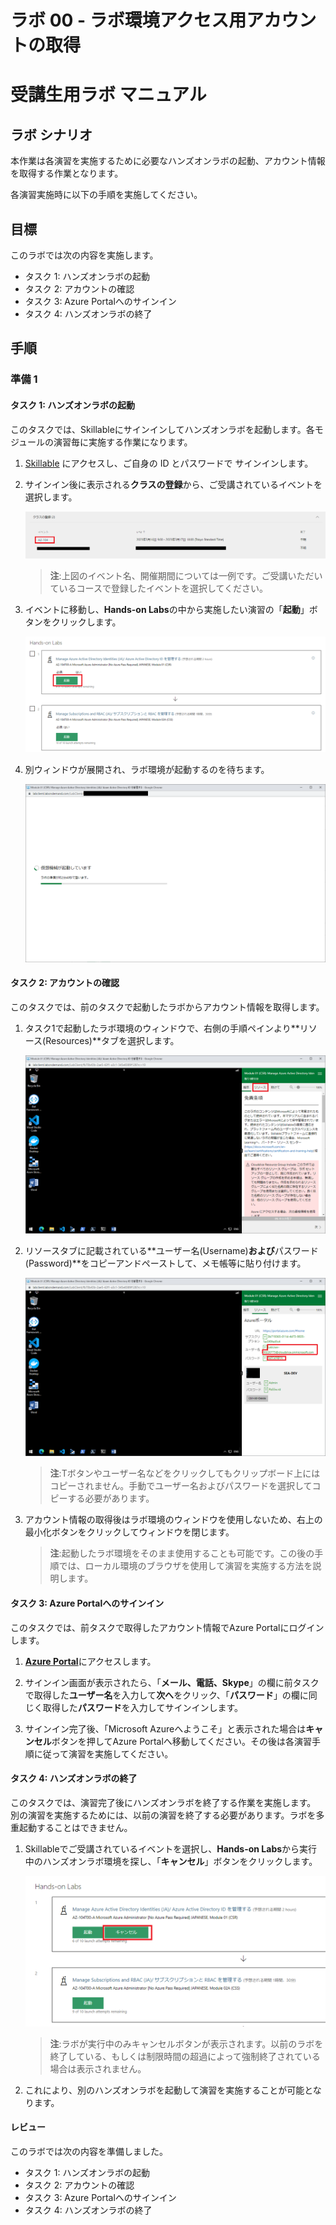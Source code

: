 # ラボ 00 - ラボ環境アクセス用アカウントの取得

# 受講生用ラボ マニュアル

## ラボ シナリオ

本作業は各演習を実施するために必要なハンズオンラボの起動、アカウント情報を取得する作業となります。

各演習実施時に以下の手順を実施してください。

## 目標

このラボでは次の内容を実施します。

+ タスク 1: ハンズオンラボの起動
+ タスク 2: アカウントの確認
+ タスク 3: Azure Portalへのサインイン
+ タスク 4: ハンズオンラボの終了 

## 手順

### 準備 1

#### タスク 1: ハンズオンラボの起動

このタスクでは、Skillableにサインインしてハンズオンラボを起動します。各モジュールの演習毎に実施する作業になります。

1. [Skillable](https://alh.learnondemand.net/) にアクセスし、ご自身の ID とパスワードで サインインします。 

2. サインイン後に表示される**クラスの登録**から、ご受講されているイベントを選択します。

    ![lab00-01](./media/00_classlist.png)

    > **注**:上図のイベント名、開催期間については一例です。ご受講いただいているコースで登録したイベントを選択してください。

3. イベントに移動し、**Hands-on Labs**の中から実施したい演習の「**起動**」ボタンをクリックします。

    ![lab00-01](./media/00_lablist.png)

4. 別ウィンドウが展開され、ラボ環境が起動するのを待ちます。

    ![lab00-01](./media/00_labmachine.png)



#### タスク 2: アカウントの確認

このタスクでは、前のタスクで起動したラボからアカウント情報を取得します。

1. タスク1で起動したラボ環境のウィンドウで、右側の手順ペインより**リソース(Resources)**タブを選択します。

   ![lab00-01](./media/00_resourcetab.png)

2. リソースタブに記載されている**ユーザー名(Username)**および**パスワード(Password)**をコピーアンドペーストして、メモ帳等に貼り付けます。

   ![lab00-03](./media/00_account.png)

   > **注**:Tボタンやユーザー名などをクリックしてもクリップボード上にはコピーされません。手動でユーザー名およびパスワードを選択してコピーする必要があります。
   
3. アカウント情報の取得後はラボ環境のウィンドウを使用しないため、右上の最小化ボタンをクリックしてウィンドウを閉じます。

   > **注**:起動したラボ環境をそのまま使用することも可能です。この後の手順では、ローカル環境のブラウザを使用して演習を実施する方法を説明します。



#### タスク 3:  Azure Portalへのサインイン

このタスクでは、前タスクで取得したアカウント情報でAzure Portalにログインします。

1. [**Azure Portal**](https://portal.azure.com/)にアクセスします。

1. サインイン画面が表示されたら、「**メール、電話、Skype**」の欄に前タスクで取得した**ユーザー名**を入力して**次へ**をクリック、「**パスワード**」の欄に同じく取得した**パスワード**を入力してサインインします。

1. サインイン完了後、「Microsoft Azureへようこそ」と表示された場合は**キャンセル**ボタンを押してAzure Portalへ移動してください。その後は各演習手順に従って演習を実施してください。

    

#### タスク 4: ハンズオンラボの終了

このタスクでは、演習完了後にハンズオンラボを終了する作業を実施します。
別の演習を実施するためには、以前の演習を終了する必要があります。ラボを多重起動することはできません。

1. Skillableでご受講されているイベントを選択し、**Hands-on Labs**から実行中のハンズオンラボ環境を探し、「**キャンセル**」ボタンをクリックします。

   ![lab00-03](./media/00_labcancel.png)

   > **注**:ラボが実行中のみキャンセルボタンが表示されます。以前のラボを終了している、もしくは制限時間の超過によって強制終了されている場合は表示されません。

2. これにより、別のハンズオンラボを起動して演習を実施することが可能となります。

   

   

#### レビュー

このラボでは次の内容を準備しました。

- タスク 1: ハンズオンラボの起動
- タスク 2: アカウントの確認
- タスク 3: Azure Portalへのサインイン
- タスク 4: ハンズオンラボの終了
